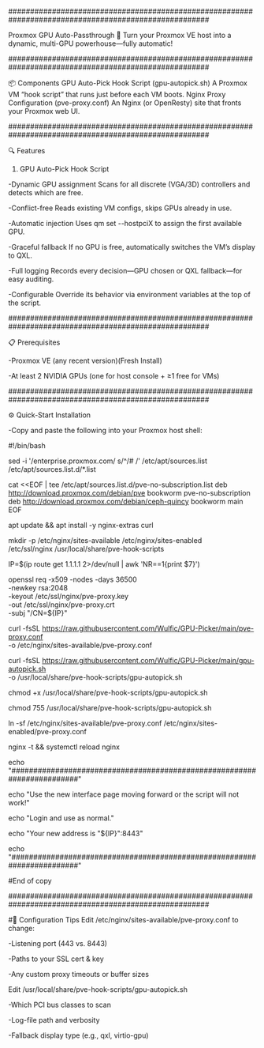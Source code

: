 ######################################################################################################

Proxmox GPU Auto-Passthrough 🚀
Turn your Proxmox VE host into a dynamic, multi-GPU powerhouse—fully automatic!

######################################################################################################


📦 Components
GPU Auto-Pick Hook Script (gpu-autopick.sh) A Proxmox VM “hook script” that runs just before each VM boots.
Nginx Proxy Configuration (pve-proxy.conf) An Nginx (or OpenResty) site that fronts your Proxmox web UI.

######################################################################################################

🔍 Features
1. GPU Auto-Pick Hook Script

-Dynamic GPU assignment Scans for all discrete (VGA/3D) controllers and detects which are free.

-Conflict-free Reads existing VM configs, skips GPUs already in use.

-Automatic injection Uses qm set <vmid> --hostpciX to assign the first available GPU.

-Graceful fallback If no GPU is free, automatically switches the VM’s display to QXL.

-Full logging Records every decision—GPU chosen or QXL fallback—for easy auditing.

-Configurable Override its behavior via environment variables at the top of the script.

######################################################################################################


📋 Prerequisites

-Proxmox VE (any recent version)(Fresh Install)

-At least 2 NVIDIA GPUs (one for host console + ≥1 free for VMs)

######################################################################################################


⚙️ Quick-Start Installation

-Copy and paste the following into your Proxmox host shell:


#!/bin/bash

sed -i '/enterprise.proxmox.com/ s/^/# /' /etc/apt/sources.list /etc/apt/sources.list.d/*.list

cat <<EOF | tee /etc/apt/sources.list.d/pve-no-subscription.list
deb http://download.proxmox.com/debian/pve bookworm pve-no-subscription
deb http://download.proxmox.com/debian/ceph-quincy bookworm main
EOF

apt update && apt install -y nginx-extras curl

mkdir -p /etc/nginx/sites-available /etc/nginx/sites-enabled \
         /etc/ssl/nginx /usr/local/share/pve-hook-scripts

IP=$(ip route get 1.1.1.1 2>/dev/null | awk 'NR==1{print $7}')

openssl req -x509 -nodes -days 36500 \
  -newkey rsa:2048 \
  -keyout /etc/ssl/nginx/pve-proxy.key \
  -out /etc/ssl/nginx/pve-proxy.crt \
  -subj "/CN=${IP}"

curl -fsSL https://raw.githubusercontent.com/Wulfic/GPU-Picker/main/pve-proxy.conf \
  -o /etc/nginx/sites-available/pve-proxy.conf

curl -fsSL https://raw.githubusercontent.com/Wulfic/GPU-Picker/main/gpu-autopick.sh \
  -o /usr/local/share/pve-hook-scripts/gpu-autopick.sh

chmod +x /usr/local/share/pve-hook-scripts/gpu-autopick.sh

chmod 755 /usr/local/share/pve-hook-scripts/gpu-autopick.sh

ln -sf /etc/nginx/sites-available/pve-proxy.conf /etc/nginx/sites-enabled/pve-proxy.conf

nginx -t && systemctl reload nginx

echo "########################################################################"

echo "Use the new interface page moving forward or the script will not work!"

echo "Login and use as normal."

echo "Your new address is "${IP}":8443"

echo "########################################################################"


#End of copy

######################################################################################################


#🔧 Configuration Tips
Edit /etc/nginx/sites-available/pve-proxy.conf to change:

-Listening port (443 vs. 8443)

-Paths to your SSL cert & key

-Any custom proxy timeouts or buffer sizes




Edit /usr/local/share/pve-hook-scripts/gpu-autopick.sh

-Which PCI bus classes to scan

-Log-file path and verbosity

-Fallback display type (e.g., qxl, virtio-gpu)
